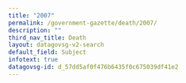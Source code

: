 ```yaml
---
title: "2007"
permalink: /government-gazette/death/2007/
description: ""
third_nav_title: Death
layout: datagovsg-v2-search
default_field: Subject
infotext: true
datagovsg-id: d_57dd5af0f476b6435f0c675039df41e2
---
```

